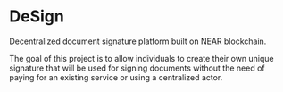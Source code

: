 # DeSign

Decentralized document signature platform built on NEAR blockchain.

The goal of this project is to allow individuals to create their own unique signature that will be used for signing documents without the need of paying for an existing service or using a centralized actor.
